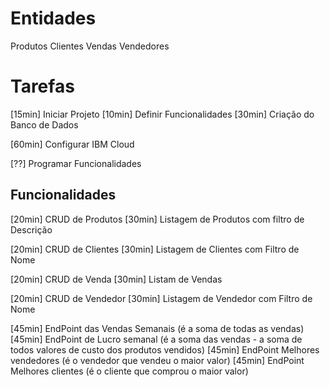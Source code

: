 # Entidades

Produtos
Clientes
Vendas
Vendedores

# Tarefas

[15min] Iniciar Projeto 
[10min] Definir Funcionalidades
[30min] Criação do Banco de Dados 

[60min] Configurar IBM Cloud

[??]    Programar Funcionalidades

## Funcionalidades

[20min] CRUD de Produtos
[30min] Listagem de Produtos com filtro de Descrição

[20min] CRUD de Clientes
[30min] Listagem de Clientes com Filtro de Nome

[20min] CRUD de Venda
[30min] Listam de Vendas

[20min] CRUD de Vendedor
[30min] Listagem de Vendedor com Filtro de Nome

[45min] EndPoint das Vendas Semanais (é a soma de todas as vendas)
[45min] EndPoint de Lucro semanal (é a soma das vendas - a soma de todos valores de custo dos produtos vendidos)
[45min] EndPoint Melhores vendedores (é o vendedor que vendeu o maior valor)
[45min] EndPoint Melhores clientes (é o cliente que comprou o maior valor)
